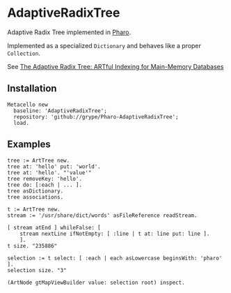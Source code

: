 # AdaptiveRadixTree

Adaptive Radix Tree implemented in [Pharo](https://pharo.org).

Implemented as a specialized `Dictionary` and behaves like a proper `Collection`.

See [The Adaptive Radix Tree: ARTful Indexing for Main-Memory Databases](https://db.in.tum.de/~leis/papers/ART.pdf)

## Installation

```smalltalk
Metacello new
  baseline: 'AdaptiveRadixTree';
  repository: 'github://grype/Pharo-AdaptiveRadixTree';
  load.
```

## Examples

```smalltalk
tree := ArtTree new.
tree at: 'hello' put: 'world'.
tree at: 'hello'. "'value'"
tree removeKey: 'hello'.
tree do: [:each | ... ].
tree asDictionary.
tree associations.
```

```smalltalk
t := ArtTree new.
stream := '/usr/share/dict/words' asFileReference readStream.

[ stream atEnd ] whileFalse: [ 
	stream nextLine ifNotEmpty: [ :line | t at: line put: line ].
	].
t size. "235886"

selection := t select: [ :each | each asLowercase beginsWith: 'pharo' ].
selection size. "3"

(ArtNode gtMapViewBuilder value: selection root) inspect.
```
